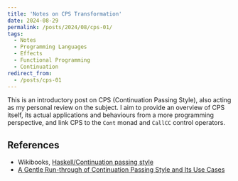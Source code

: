 ```yaml
---
title: 'Notes on CPS Transformation'
date: 2024-08-29
permalink: /posts/2024/08/cps-01/
tags:
  - Notes
  - Programming Languages
  - Effects
  - Functional Programming
  - Continuation
redirect_from: 
  - /posts/cps-01
---
```


This is an introductory post on CPS (Continuation Passing Style), also acting as
my personal review on the subject. I aim to provide an overview of CPS itself, its
actual applications and behaviours from a more programming perspective, and link CPS
to the `Cont` monad and `CallCC` control operators.

## References

- Wikibooks, [Haskell/Continuation passing style](https://en.wikibooks.org/wiki/Haskell/Continuation_passing_style)
- [A Gentle Run-through of Continuation Passing Style and Its Use Cases](https://free.cofree.io/2020/01/02/cps/)

